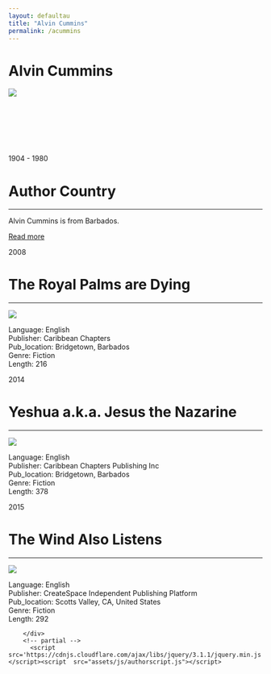 ```yaml
---
layout: defaultau
title: "Alvin Cummins"
permalink: /acummins
---
```

<!-- partial:index.partial.html -->
<div class="content">
    <h1>Alvin Cummins</h1>
    <div class="quote">
        <div><img src="https://gp1.wac.edgecastcdn.net/802892/http_public_production/artists/images/3240311/original/resize:248x186/crop:x0y233w879h659/hash:1467417187/1366235353_TonyKellman2b-bw-ttom.jpg?1467417187" class="logo"></div>
    </div>
    <div class="timeline">
        <div style="padding-bottom:100px;"></div>
        <div class="block">
            <div class="date right"><p class="right"> 1904 - 1980 </p></div>
            <div class="dot"></div>
            <div class="left first">
                <h1>Author Country</h1><hr>
            <p> Alvin Cummins is from Barbados.</p>
                <a href="#">Read more</a>
            </div>
        </div>
        <div class="block">
            <div class="date right"><p class="right">2008</p></div>
            <div class="dot"></div>
            <div class="right">
                <h1>The Royal Palms are Dying</h1><hr>
                <p><img src="https://images-na.ssl-images-amazon.com/images/I/51NT9O6tggL._SX311_BO1,204,203,200_.jpg"></p>
                <p>
                Language: English <br/>
                Publisher: Caribbean Chapters <br/>
                Pub_location: Bridgetown, Barbados <br/>
                Genre: Fiction <br/>
                Length: 216 <br/>
                </p>
            </div>
        </div>
        <div class="block">
            <div class="date left"><p class="left">2014</p></div>
            <div class="dot"></div>
            <div class="right">
                <h1>Yeshua a.k.a. Jesus the Nazarine</h1><hr>
                <p><img src="https://images-na.ssl-images-amazon.com/images/I/416k-uHfHyL._SX311_BO1,204,203,200_.jpg"></p>
                <p>
                Language: English <br/>
                Publisher: Caribbean Chapters Publishing Inc <br/>
                Pub_location: Bridgetown, Barbados <br/>
                Genre: Fiction <br/>
                Length: 378 <br/>
                </p>
            </div>
        </div>
        <div class="block">
            <div class="date right"><p class="right">2015</p></div>
            <div class="dot"></div>
            <div class="left">
                <h1>The Wind Also Listens</h1><hr>
                <p><img src="https://images-na.ssl-images-amazon.com/images/I/51TAEhOkECL._SX311_BO1,204,203,200_.jpg"></p>
                <p>
                Language: English <br/>
                Publisher: CreateSpace Independent Publishing Platform <br/>
                Pub_location: Scotts Valley, CA, United States<br/>
                Genre: Fiction <br/>
                Length: 292 <br/>
                </p>
            </div>
        </div>


        </div>
        <!-- partial -->
          <script src='https://cdnjs.cloudflare.com/ajax/libs/jquery/3.1.1/jquery.min.js'></script><script  src="assets/js/authorscript.js"></script>
